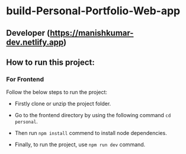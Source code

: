 # build-Personal-Portfolio-Web-app

## Developer (https://manishkumar-dev.netlify.app)


## How to run this project:


### For Frontend 
Follow the below steps to run the project: 
- Firstly clone or unzip the project folder.
* Go to the frontend directory by using the following command ``` cd personal ```.
+ Then run `` npm install `` commend to install node dependencies.
- Finally, to run the project, use ``npm run dev`` command.


